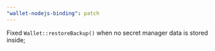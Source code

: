 ```yaml
---
"wallet-nodejs-binding": patch
---
```


Fixed `Wallet::restoreBackup()` when no secret manager data is stored inside;